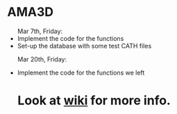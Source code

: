 AMA3D
=====
<ul>
Mar 7th, Friday:  
<li>Implement the code for the functions</li> 
<li>Set-up the database with some test CATH files</li> 

Mar 20th, Friday:  
<li>Implement the code for the functions we left</li> 

<h1>Look at <a href="https://github.com/teheavy/AMA3D/wiki/Homepage">wiki</a> for more info.</h1>
</ul>


